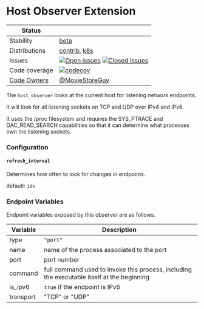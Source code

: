 # Host Observer Extension

<!-- status autogenerated section -->
| Status        |           |
| ------------- |-----------|
| Stability     | [beta]  |
| Distributions | [contrib], [k8s] |
| Issues        | [![Open issues](https://img.shields.io/github/issues-search/open-telemetry/opentelemetry-collector-contrib?query=is%3Aissue%20is%3Aopen%20label%3Aextension%2Fhostobserver%20&label=open&color=orange&logo=opentelemetry)](https://github.com/open-telemetry/opentelemetry-collector-contrib/issues?q=is%3Aopen+is%3Aissue+label%3Aextension%2Fhostobserver) [![Closed issues](https://img.shields.io/github/issues-search/open-telemetry/opentelemetry-collector-contrib?query=is%3Aissue%20is%3Aclosed%20label%3Aextension%2Fhostobserver%20&label=closed&color=blue&logo=opentelemetry)](https://github.com/open-telemetry/opentelemetry-collector-contrib/issues?q=is%3Aclosed+is%3Aissue+label%3Aextension%2Fhostobserver) |
| Code coverage | [![codecov](https://codecov.io/github/open-telemetry/opentelemetry-collector-contrib/graph/main/badge.svg?component=extension_host_observer)](https://app.codecov.io/gh/open-telemetry/opentelemetry-collector-contrib/tree/main/?components%5B0%5D=extension_host_observer&displayType=list) |
| [Code Owners](https://github.com/open-telemetry/opentelemetry-collector-contrib/blob/main/CONTRIBUTING.md#becoming-a-code-owner)    | [@MovieStoreGuy](https://www.github.com/MovieStoreGuy) |

[beta]: https://github.com/open-telemetry/opentelemetry-collector/blob/main/docs/component-stability.md#beta
[contrib]: https://github.com/open-telemetry/opentelemetry-collector-releases/tree/main/distributions/otelcol-contrib
[k8s]: https://github.com/open-telemetry/opentelemetry-collector-releases/tree/main/distributions/otelcol-k8s
<!-- end autogenerated section -->

The `host_observer` looks at the current host for listening network endpoints.

It will look for all listening sockets on TCP and UDP over IPv4 and IPv6.

It uses the /proc filesystem and requires the SYS_PTRACE and DAC_READ_SEARCH capabilities so that it can determine what processes own the listening sockets.

### Configuration

#### `refresh_interval`

Determines how often to look for changes in endpoints.

default: `10s`

### Endpoint Variables

Endpoint variables exposed by this observer are as follows.

| Variable  | Description                                                                                |
|-----------|--------------------------------------------------------------------------------------------|
| type      | `"port"`                                                                                     |
| name      | name of the process associated to the port                                                 |
| port      | port number                                                                                |
| command   | full command used to invoke this process, including the executable itself at the beginning |
| is_ipv6   | `true` if the endpoint is IPv6                                                             |
| transport | "TCP" or "UDP"                                                                             |
